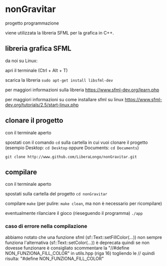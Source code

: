 # nonGravitar
progetto programmazione

viene utilizzata la libreria SFML per la grafica in C++.

## libreria grafica SFML

da noi su Linux:

apri il terminale
(Ctrl + Alt + T)

scarica la libreria
`sudo apt-get install libsfml-dev`

per maggiori informazioni sulla libreria
<https://www.sfml-dev.org/learn.php>

per maggiori informazioni su come installare sfml su linux
<https://www.sfml-dev.org/tutorials/2.5/start-linux.php>

## clonare il progetto

con il terminale aperto

spostati con il comando `cd` sulla cartella in cui vuoi clonare il progetto
(esempio Desktop: `cd Desktop` oppure Documents: `cd Documents`)

`git clone http://www.github.com/LiberaLongo/nonGravitar.git`

## compilare

con il terminale aperto

spostati sulla cartella del progetto
`cd nonGravitar`

compilare
`make`
(per pulire: `make clean`, ma non è necessario per ricompilare)

eventualmente rilanciare il gioco (rieseguendo il programma)
`./app`

### caso di errore nella compilazione

abbiamo notato che una funzione sfml
(sf::Text::setFillColor(...)) non sempre funziona
l'alternativa (sf::Text::setColor(...)) è deprecata
quindi se non dovesse funzionare è consigliato
scommentare la 
"//#define NON_FUNZIONA_FILL_COLOR"
in utils.hpp (riga 16)
togliendo le //
quindi risulta:
"#define NON_FUNZIONA_FILL_COLOR" 